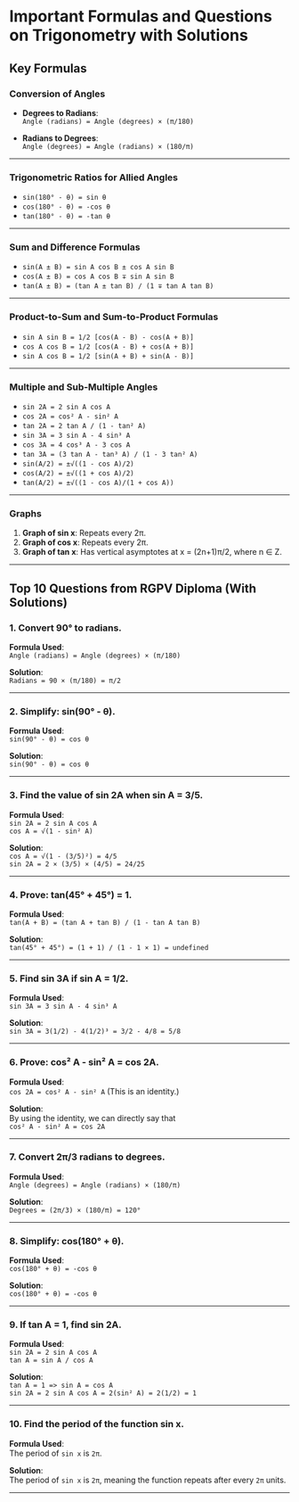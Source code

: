 # **Important Formulas and Questions on Trigonometry with Solutions**

## **Key Formulas**

### **Conversion of Angles**
- **Degrees to Radians**:  
  `Angle (radians) = Angle (degrees) × (π/180)`

- **Radians to Degrees**:  
  `Angle (degrees) = Angle (radians) × (180/π)`

---

### **Trigonometric Ratios for Allied Angles**
- `sin(180° - θ) = sin θ`
- `cos(180° - θ) = -cos θ`
- `tan(180° - θ) = -tan θ`

---

### **Sum and Difference Formulas**
- `sin(A ± B) = sin A cos B ± cos A sin B`
- `cos(A ± B) = cos A cos B ∓ sin A sin B`
- `tan(A ± B) = (tan A ± tan B) / (1 ∓ tan A tan B)`

---

### **Product-to-Sum and Sum-to-Product Formulas**
- `sin A sin B = 1/2 [cos(A - B) - cos(A + B)]`
- `cos A cos B = 1/2 [cos(A - B) + cos(A + B)]`
- `sin A cos B = 1/2 [sin(A + B) + sin(A - B)]`

---

### **Multiple and Sub-Multiple Angles**
- `sin 2A = 2 sin A cos A`
- `cos 2A = cos² A - sin² A`
- `tan 2A = 2 tan A / (1 - tan² A)`
- `sin 3A = 3 sin A - 4 sin³ A`
- `cos 3A = 4 cos³ A - 3 cos A`
- `tan 3A = (3 tan A - tan³ A) / (1 - 3 tan² A)`
- `sin(A/2) = ±√((1 - cos A)/2)`
- `cos(A/2) = ±√((1 + cos A)/2)`
- `tan(A/2) = ±√((1 - cos A)/(1 + cos A))`

---

### **Graphs**
1. **Graph of sin x**: Repeats every 2π.
2. **Graph of cos x**: Repeats every 2π.
3. **Graph of tan x**: Has vertical asymptotes at x = (2n+1)π/2, where n ∈ Z.

---

## **Top 10 Questions from RGPV Diploma (With Solutions)**

### 1. **Convert 90° to radians.**
   **Formula Used**:  
   `Angle (radians) = Angle (degrees) × (π/180)`

   **Solution**:  
   `Radians = 90 × (π/180) = π/2`

---

### 2. **Simplify: sin(90° - θ).**
   **Formula Used**:  
   `sin(90° - θ) = cos θ`

   **Solution**:  
   `sin(90° - θ) = cos θ`

---

### 3. **Find the value of sin 2A when sin A = 3/5.**
   **Formula Used**:  
   `sin 2A = 2 sin A cos A`  
   `cos A = √(1 - sin² A)`

   **Solution**:  
   `cos A = √(1 - (3/5)²) = 4/5`  
   `sin 2A = 2 × (3/5) × (4/5) = 24/25`

---

### 4. **Prove: tan(45° + 45°) = 1.**
   **Formula Used**:  
   `tan(A + B) = (tan A + tan B) / (1 - tan A tan B)`

   **Solution**:  
   `tan(45° + 45°) = (1 + 1) / (1 - 1 × 1) = undefined`

---

### 5. **Find sin 3A if sin A = 1/2.**
   **Formula Used**:  
   `sin 3A = 3 sin A - 4 sin³ A`

   **Solution**:  
   `sin 3A = 3(1/2) - 4(1/2)³ = 3/2 - 4/8 = 5/8`

---

### 6. **Prove: cos² A - sin² A = cos 2A.**
   **Formula Used**:  
   `cos 2A = cos² A - sin² A` (This is an identity.)

   **Solution**:  
   By using the identity, we can directly say that  
   `cos² A - sin² A = cos 2A`

---

### 7. **Convert 2π/3 radians to degrees.**
   **Formula Used**:  
   `Angle (degrees) = Angle (radians) × (180/π)`

   **Solution**:  
   `Degrees = (2π/3) × (180/π) = 120°`

---

### 8. **Simplify: cos(180° + θ).**
   **Formula Used**:  
   `cos(180° + θ) = -cos θ`

   **Solution**:  
   `cos(180° + θ) = -cos θ`

---

### 9. **If tan A = 1, find sin 2A.**
   **Formula Used**:  
   `sin 2A = 2 sin A cos A`  
   `tan A = sin A / cos A`

   **Solution**:  
   `tan A = 1 => sin A = cos A`  
   `sin 2A = 2 sin A cos A = 2(sin² A) = 2(1/2) = 1`

---

### 10. **Find the period of the function sin x.**
   **Formula Used**:  
   The period of `sin x` is `2π`.

   **Solution**:  
   The period of `sin x` is `2π`, meaning the function repeats after every `2π` units.

---
